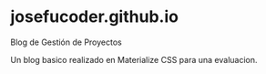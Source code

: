 # josefucoder.github.io
Blog de Gestión de Proyectos

Un blog basico realizado en Materialize CSS para una evaluacion.
